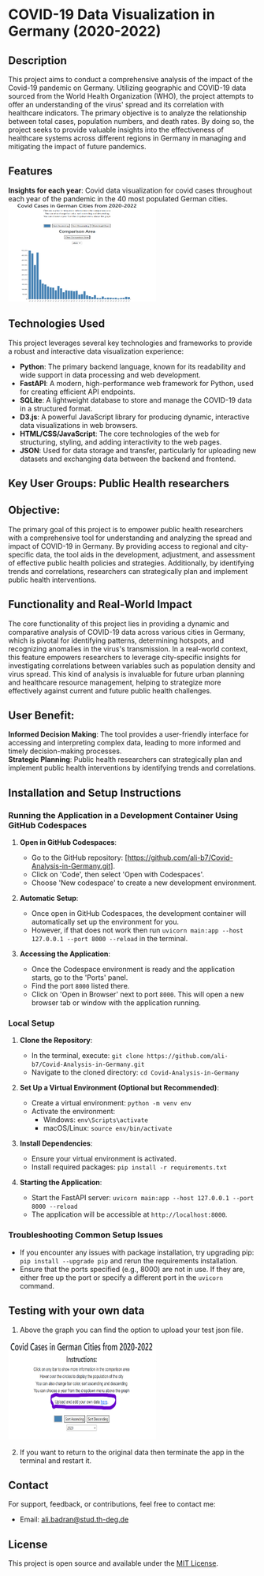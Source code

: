 # COVID-19 Data Visualization in Germany (2020-2022)

## Description
This project aims to conduct a comprehensive analysis of the impact of the Covid-19 pandemic on Germany. Utilizing geographic and COVID-19 data sourced from the World Health Organization (WHO), the project attempts to offer an understanding of the virus' spread and its correlation with healthcare indicators. The primary objective is to analyze the relationship between total cases, population numbers, and death rates. By doing so, the project seeks to provide valuable insights into the effectiveness of healthcare systems across different regions in Germany in managing and mitigating the impact of future pandemics.

## Features

**Insights for each year**: Covid data visualization for covid cases throughout each year of the pandemic in the 40 most populated German cities.  
<img src="Images/graph1.png" width="300" height="200" alt="Insights for each year">

## Technologies Used

This project leverages several key technologies and frameworks to provide a robust and interactive data visualization experience:

- **Python**: The primary backend language, known for its readability and wide support in data processing and web development.
- **FastAPI**: A modern, high-performance web framework for Python, used for creating efficient API endpoints.
- **SQLite**: A lightweight database to store and manage the COVID-19 data in a structured format.
- **D3.js**: A powerful JavaScript library for producing dynamic, interactive data visualizations in web browsers.
- **HTML/CSS/JavaScript**: The core technologies of the web for structuring, styling, and adding interactivity to the web pages.
- **JSON**: Used for data storage and transfer, particularly for uploading new datasets and exchanging data between the backend and frontend.



## Key User Groups: Public Health researchers

## Objective:
The primary goal of this project is to empower public health researchers with a comprehensive tool for understanding and analyzing the spread and impact of COVID-19 in Germany. By providing access to regional and city-specific data, the tool aids in the development, adjustment, and assessment of effective public health policies and strategies. Additionally, by identifying trends and correlations, researchers can strategically plan and implement public health interventions.

## Functionality and Real-World Impact

The core functionality of this project lies in providing a dynamic and comparative analysis of COVID-19 data across various cities in Germany, which is pivotal for identifying patterns, determining hotspots, and recognizing anomalies in the virus's transmission. In a real-world context, this feature empowers researchers to leverage city-specific insights for investigating correlations between variables such as population density and virus spread. This kind of analysis is invaluable for future urban planning and healthcare resource management, helping to strategize more effectively against current and future public health challenges.
  

## User Benefit:
**Informed Decision Making**: The tool provides a user-friendly interface for accessing and interpreting complex data, leading to more informed and timely decision-making processes.  
**Strategic Planning**: Public health researchers can strategically plan and implement public health interventions by identifying trends and correlations.  

## Installation and Setup Instructions

### Running the Application in a Development Container Using GitHub Codespaces

1. **Open in GitHub Codespaces**:
   - Go to the GitHub repository: [https://github.com/ali-b7/Covid-Analysis-in-Germany.git].
   - Click on 'Code', then select 'Open with Codespaces'.
   - Choose 'New codespace' to create a new development environment.

2. **Automatic Setup**:
   - Once open in GitHub Codespaces, the development container will automatically set up the environment for you.  
   - However, if that does not work then run `uvicorn main:app --host 127.0.0.1 --port 8000 --reload` in the terminal. 

3. **Accessing the Application**:
   - Once the Codespace environment is ready and the application starts, go to the 'Ports' panel.
   - Find the port `8000` listed there.
   - Click on 'Open in Browser' next to port `8000`. This will open a new browser tab or window with the application running.

### Local Setup

1. **Clone the Repository**:
   - In the terminal, execute: `git clone https://github.com/ali-b7/Covid-Analysis-in-Germany.git`
   - Navigate to the cloned directory: `cd Covid-Analysis-in-Germany`

2. **Set Up a Virtual Environment (Optional but Recommended)**:
   - Create a virtual environment: `python -m venv env`
   - Activate the environment:
     - Windows: `env\Scripts\activate`
     - macOS/Linux: `source env/bin/activate`

3. **Install Dependencies**:
   - Ensure your virtual environment is activated.
   - Install required packages: `pip install -r requirements.txt`

4. **Starting the Application**:
   - Start the FastAPI server: `uvicorn main:app --host 127.0.0.1 --port 8000 --reload`
   - The application will be accessible at `http://localhost:8000`.


### Troubleshooting Common Setup Issues

- If you encounter any issues with package installation, try upgrading pip: `pip install --upgrade pip` and rerun the requirements installation.
- Ensure that the ports specified (e.g., 8000) are not in use. If they are, either free up the port or specify a different port in the `uvicorn` command.


## Testing with your own data
1. Above the graph you can find the option to upload your test json file.  
<img src="Images/upload.png" width="300" height="200" alt="upload function">  

2. If you want to return to the original data then terminate the app in the terminal and restart it.


## Contact
For support, feedback, or contributions, feel free to contact me:

- Email: ali.badran@stud.th-deg.de

## License

This project is open source and available under the [MIT License](LICENSE).

